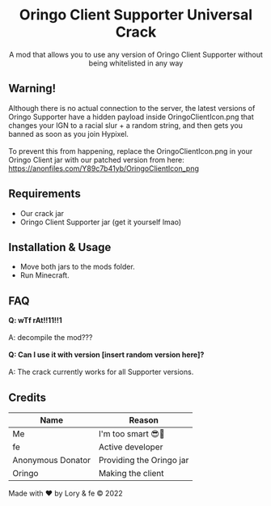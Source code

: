 <h1 align="center">Oringo Client Supporter Universal Crack</h1>
<p align="center">A mod that allows you to use any version of Oringo Client Supporter without being whitelisted in any way</p>

## Warning!
Although there is no actual connection to the server,
the latest versions of Oringo Supporter have a hidden payload
inside OringoClientIcon.png that changes your IGN to
a racial slur + a random string, and then gets you
banned as soon as you join Hypixel.\
\
To prevent this from happening, replace the OringoClientIcon.png
in your Oringo Client jar with our patched version from here: https://anonfiles.com/Y89c7b41yb/OringoClientIcon_png

## Requirements
- Our crack jar
- Oringo Client Supporter jar (get it yourself lmao)

## Installation & Usage
- Move both jars to the mods folder.
- Run Minecraft.


## FAQ
**Q: wTf rAt!!11!!1**\
\
A: decompile the mod???\
\
**Q: Can I use it with version [insert random version here]?**\
\
A: The crack currently works for all Supporter versions.


## Credits
| Name                 | Reason                       |
|----------------------|------------------------------|
| Me                   | I'm too smart 😎💪           |
| fe                   | Active developer             |
| Anonymous Donator    | Providing the Oringo jar     |
| Oringo               | Making the client    <br/>   |

Made with ❤ by Lory & fe © 2022
